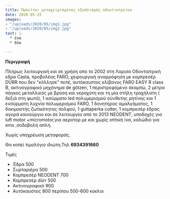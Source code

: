 ```yaml
---
title: Πωλείται μεταχειρισμένος εξοπλισμός οδοντιατρείου
date: 2020-05-25
images:
- "/uploads/2020/05/img1.jpg"
- "/uploads/2020/05/img2.jpg"
text: |-
  * ένα
  * δύο

---
```

**Περιγραφή**

Πλήρως λειτουργική και σε χρήση απο το 2002  στη Λαρισα Οδοντιατρική εδρα Casta, προβολέας FARO, χειρουργική αναρρόφηση με κομπρεσέρ DÜRR που δεν "κόλλησε" ποτέ, αυτόκαυστος κλίβανος FARO EASY R class B, ακτινογραφικό μηχάνημα de götzen, 1 περιστρεφόμενο σκαμπώ, 2 μέτρα πάγκος μεταλλικός με βρύση και νεροχύτη και τη μία στήλη τροχήλατη ( δεξιά στη φωτό), 1 ασύρματο led πολυμερισμού σύνθετης ρητίνης και 1 ενσύρματη λυχνία πολυμερισμού FARO, 1 δονητήρας αμαλγάματος, 1 δοκιμαστής ζωτικότητας πολφού, 1 guttaperka cutter, 1 κομπρεσέρ έδρας αγορά καινούργιο και σε λειτουργία από το 2013 NEODENT, υποδοχές για luft motor +micromotor,για αεροτορ με και χωρίς οπτική ίνα, καλώδιο για ems ,σοδοβολή απλή.

Χωρίς υποχρέωση μεταφοράς.

Θα κοπεί τιμολόγιο ιδιώτη.Τηλ **6934391660**

Τιμές

* Έδρα 500
* Συρταριέρα 500
* Κομπρεσέρ NEODENT 700
* Κομπρεσέρ dürr 500
* Ακτινογραφικό 900
* Αυτόκαυστος 800 περίπου 500-600 κύκλοι